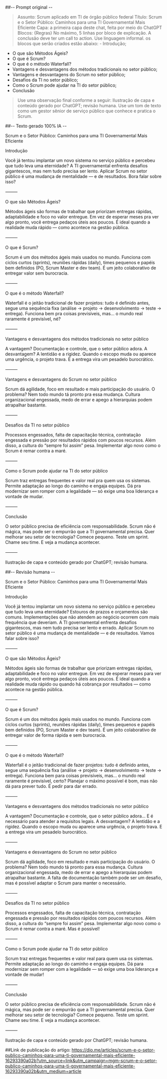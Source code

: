 ##-- Prompt original --

> Assunto: Scrum aplicado em TI de órgão público federal
> Título: Scrum e o Setor Público: Caminhos para uma TI Governamental Mais Eficiente
> Capa: a primeira capa deste chat, feita por meio do ChatGPT
> Blocos:
{Regras}
> No máximo, 5 linhas por bloco de explicação.
> A conclusão deve ter um call to action.
> Use linguagem informal.
> os blocos que serão criados estão abaixo:
    - Introdução;
- O que são Métodos Ágeis?
- O que é Scrum?
- O que é o método Waterfall?
- Vantagens e desvantagens dos métodos tradicionais no setor público;
- Vantagens e desvantagens do Scrum no setor público;
- Desafios da TI no setor público;
- Como o Scrum pode ajudar na TI do setor público;
- Conclusão

> Use uma observação final conforme a seguir: Ilustração de capa e conteúdo gerado por ChatGPT; revisão humana.
> Use um tom de texto como um gestor sênior de serviço público que conhece e pratica o Scrum.

##-- Texto gerado 100% IA --

Scrum e o Setor Público: Caminhos para uma TI Governamental Mais Eficiente

Introdução

Você já tentou implantar um novo sistema no serviço público e percebeu que tudo leva uma eternidade? A TI governamental enfrenta desafios gigantescos, mas nem tudo precisa ser lento. Aplicar Scrum no setor público é uma mudança de mentalidade — e de resultados. Bora falar sobre isso?

⸻

O que são Métodos Ágeis?

Métodos ágeis são formas de trabalhar que priorizam entregas rápidas, adaptabilidade e foco no valor entregue. Em vez de esperar meses pra ver algo pronto, você entrega pedaços úteis aos poucos. É ideal quando a realidade muda rápido — como acontece na gestão pública.

⸻

O que é Scrum?

Scrum é um dos métodos ágeis mais usados no mundo. Funciona com ciclos curtos (sprints), reuniões rápidas (daily), times pequenos e papéis bem definidos (PO, Scrum Master e dev team). É um jeito colaborativo de entregar valor sem burocracia.

⸻

O que é o método Waterfall?

Waterfall é o jeitão tradicional de fazer projetos: tudo é definido antes, segue uma sequência fixa (análise → projeto → desenvolvimento → teste → entrega). Funciona bem pra coisas previsíveis, mas… o mundo real raramente é previsível, né?

⸻

Vantagens e desvantagens dos métodos tradicionais no setor público

A vantagem? Documentação e controle, que o setor público adora. A desvantagem? A lentidão e a rigidez. Quando o escopo muda ou aparece uma urgência, o projeto trava. E a entrega vira um pesadelo burocrático.

⸻

Vantagens e desvantagens do Scrum no setor público

Scrum dá agilidade, foco em resultado e mais participação do usuário. O problema? Nem todo mundo tá pronto pra essa mudança. Cultura organizacional engessada, medo de errar e apego a hierarquias podem atrapalhar bastante.

⸻

Desafios da TI no setor público

Processos engessados, falta de capacitação técnica, contratação engessada e pressão por resultados rápidos com poucos recursos. Além disso, a cultura do “sempre foi assim” pesa. Implementar algo novo como o Scrum é remar contra a maré.

⸻

Como o Scrum pode ajudar na TI do setor público

Scrum traz entregas frequentes e valor real pra quem usa os sistemas. Permite adaptação ao longo do caminho e engaja equipes. Dá pra modernizar sem romper com a legalidade — só exige uma boa liderança e vontade de mudar.

⸻

Conclusão

O setor público precisa de eficiência com responsabilidade. Scrum não é mágica, mas pode ser o empurrão que a TI governamental precisa. Quer melhorar seu setor de tecnologia? Comece pequeno. Teste um sprint. Chame seu time. E veja a mudança acontecer.

⸻

Ilustração de capa e conteúdo gerado por ChatGPT; revisão humana.

##-- Revisão humana --

Scrum e o Setor Público: Caminhos para uma TI Governamental Mais Eficiente

Introdução

Você já tentou implantar um novo sistema no serviço público e percebeu que tudo leva uma eternidade? Estouros de prazos e orçamentos são comuns. 
Implementações que não atendem ao negócio ocorrem com mais frequência que deveriam. 
A TI governamental enfrenta desafios gigantescos, mas nem tudo precisa ser lento e errado. 
Aplicar Scrum no setor público é uma mudança de mentalidade — e de resultados. Vamos falar sobre isso?

⸻

O que são Métodos Ágeis?

Métodos ágeis são formas de trabalhar que priorizam entregas rápidas, adaptabilidade e foco no valor entregue. 
Em vez de esperar meses para ver algo pronto, você entrega pedaços úteis aos poucos. 
É ideal quando a realidade muda rápido ou quando há cobrança por resultados — como acontece na gestão pública.

⸻

O que é Scrum?

Scrum é um dos métodos ágeis mais usados no mundo. Funciona com ciclos curtos (sprints), reuniões rápidas (daily), times pequenos e papéis bem definidos (PO, Scrum Master e dev team). 
É um jeito colaborativo de entregar valor de forma rápida e sem burocracia.

⸻

O que é o método Waterfall?

Waterfall é o jeitão tradicional de fazer projetos: tudo é definido antes, segue uma sequência fixa (análise → projeto → desenvolvimento → teste → entrega). 
Funciona bem para coisas previsíveis, mas… o mundo real raramente é previsível, certo? Planejar o máximo possível é bom, mas não dá para prever tudo. 
É pedir para dar errado.

⸻

Vantagens e desvantagens dos métodos tradicionais no setor público

A vantagem? Documentação e controle, que o setor público adora... E é necessário para atender a requisitos legais. 
A desvantagem? A lentidão e a rigidez. 
Quando o escopo muda ou aparece uma urgência, o projeto trava. 
E a entrega vira um pesadelo burocrático.

⸻

Vantagens e desvantagens do Scrum no setor público

Scrum dá agilidade, foco em resultado e mais participação do usuário. 
O problema? Nem todo mundo tá pronto para essa mudança. 
Cultura organizacional engessada, medo de errar e apego a hierarquias podem atrapalhar bastante. 
A falta de documentação também pode ser um desafio, mas é possível adaptar o Scrum para manter o necessário.

⸻

Desafios da TI no setor público

Processos engessados, falta de capacitação técnica, contratação engessada e pressão por resultados rápidos com poucos recursos. 
Além disso, a cultura do “sempre foi assim” pesa. 
Implementar algo novo como o Scrum é remar contra a maré. Mas é possível!

⸻

Como o Scrum pode ajudar na TI do setor público

Scrum traz entregas frequentes e valor real para quem usa os sistemas. 
Permite adaptação ao longo do caminho e engaja equipes. 
Dá para modernizar sem romper com a legalidade — só exige uma boa liderança e vontade de mudar!

⸻

Conclusão

O setor público precisa de eficiência com responsabilidade. 
Scrum não é mágica, mas pode ser o empurrão que a TI governamental precisa. 
Quer melhorar seu setor de tecnologia? 
Comece pequeno. Teste um sprint. Chame seu time. E veja a mudança acontecer.

⸻

Ilustração de capa e conteúdo gerado por ChatGPT; revisão humana.

##Link de publicação do artigo: https://dio.me/articles/scrum-e-o-setor-publico-caminhos-para-uma-ti-governamental-mais-eficiente-16293390a02b?utm_source=link&utm_campaign=mgm-scrum-e-o-setor-publico-caminhos-para-uma-ti-governamental-mais-eficiente-16293390a02b&utm_medium=article

